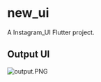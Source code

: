 # new_ui

A  Instagram_UI Flutter project.

## Output UI

![output.PNG](https://github.com/HeyMahAN/insta_ui_flutterpractice/blob/main/assets/images/output.PNG?raw=true)
